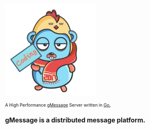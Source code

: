 ## <img src="logos/gMessage.png" width="300">


A High Performance [gMessage](https://nats.io) Server written in [Go.](http://golang.org)

## gMessage is a distributed message platform.
